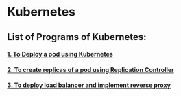 # Kubernetes
## List of Programs of Kubernetes:

#### [1. To Deploy a pod using Kubernetes](https://github.com/manan-bedi2908/Kubernetes-/blob/main/pod.yml) 
#### [2. To create replicas of a pod using Replication Controller](https://github.com/manan-bedi2908/Kubernetes-/blob/main/rc.yml)
#### [3. To deploy load balancer and implement reverse proxy](https://github.com/manan-bedi2908/Kubernetes-/blob/main/svc.yml)
